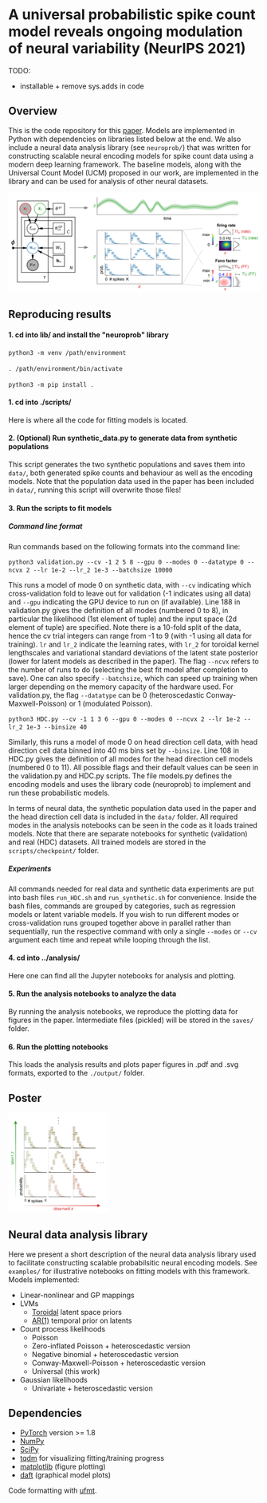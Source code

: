 # A universal probabilistic spike count model reveals ongoing modulation of neural variability (NeurIPS 2021)

TODO:
- installable + remove sys.adds in code


## Overview

This is the code repository for this [paper](https://proceedings.neurips.cc/paper/2021/hash/6f5216f8d89b086c18298e043bfe48ed-Abstract.html).
Models are implemented in Python with dependencies on libraries listed below at the end.
We also include a neural data analysis library (see ```neuroprob/```) that was written for constructing scalable neural encoding models for spike count data using a modern deep learning framework.
The baseline models, along with the Universal Count Model (UCM) proposed in our work, are implemented in the library and can be used for analysis of other neural datasets.

<p align="center">
<img src="./media/schematic.png" width="800"/> 
</p>



## Reproducing results


#### 1. cd into lib/ and install the "neuroprob" library

```
python3 -m venv /path/environment

. /path/environment/bin/activate

python3 -m pip install .
```


#### 1. cd into ./scripts/
Here is where all the code for fitting models is located.


#### 2. (Optional) Run synthetic_data.py to generate data from synthetic populations
This script generates the two synthetic populations and saves them into ```data/```, both generated spike counts and behaviour as well as the encoding models.
Note that the population data used in the paper has been included in ```data/```, running this script will overwrite those files!


#### 3. Run the scripts to fit models

##### Command line format
Run commands based on the following formats into the command line:
```
python3 validation.py --cv -1 2 5 8 --gpu 0 --modes 0 --datatype 0 --ncvx 2 --lr 1e-2 --lr_2 1e-3 --batchsize 10000
```
This runs a model of mode 0 on synthetic data, with `--cv` indicating which cross-validation fold to leave out for validation (-1 indicates using all data) and `--gpu` indicating the GPU device to run on (if available).
Line 188 in validation.py gives the definition of all modes (numbered 0 to 8), in particular the likelihood (1st element of tuple) and the input space (2d element of tuple) are specified.
Note there is a 10-fold split of the data, hence the cv trial integers can range from -1 to 9 (with -1 using all data for training).
`lr` and `lr_2` indicate the learning rates, with `lr_2` for toroidal kernel lengthscales and variational standard deviations of the latent state posterior (lower for latent models as described in the paper).
The flag `--ncvx` refers to the number of runs to do (selecting the best fit model after completion to save).
One can also specify `--batchsize`, which can speed up training when larger depending on the memory capacity of the hardware used.
For validation.py, the flag `--datatype` can be 0 (heteroscedastic Conway-Maxwell-Poisson) or 1 (modulated Poisson).
```
python3 HDC.py --cv -1 1 3 6 --gpu 0 --modes 0 --ncvx 2 --lr 1e-2 --lr_2 1e-3 --binsize 40
```
Similarly, this runs a model of mode 0 on head direction cell data, with head direction cell data binned into 40 ms bins set by `--binsize`.
Line 108 in HDC.py gives the definition of all modes for the head direction cell models (numbered 0 to 11).
All possible flags and their default values can be seen in the validation.py and HDC.py scripts.
The file models.py defines the encoding models and uses the library code (neuroprob) to implement and run these probabilistic models.

In terms of neural data, the synthetic population data used in the paper and the head direction cell data is included in the ```data/``` folder.
All required modes in the analysis notebooks can be seen in the code as it loads trained models.
Note that there are separate notebooks for synthetic (validation) and real (HDC) datasets.
All trained models are stored in the ```scripts/checkpoint/``` folder.


##### Experiments
All commands needed for real data and synthetic data experiments are put into bash files ```run_HDC.sh``` and ```run_synthetic.sh``` for convenience.
Inside the bash files, commands are grouped by categories, such as regression models or latent variable models.
If you wish to run different modes or cross-validation runs grouped together above in parallel rather than sequentially, run the respective command with only a single `--modes` or `--cv` argument each time and repeat while looping through the list.



#### 4. cd into ../analysis/
Here one can find all the Jupyter notebooks for analysis and plotting.


#### 5. Run the analysis notebooks to analyze the data
By running the analysis notebooks, we reproduce the plotting data for figures in the paper.
Intermediate files (pickled) will be stored in the ```saves/``` folder.


#### 6. Run the plotting notebooks
This loads the analysis results and plots paper figures in .pdf and .svg formats, exported to the ```./output/``` folder.



## Poster

<a href="./media/poster.pdf"><img src="./media/logo.png" alt="poster" style="width:200px;height:200px;"></a>



## Neural data analysis library

Here we present a short description of the neural data analysis library used to facilitate constructing scalable probabilsitic neural encoding models. See ```examples/``` for illustrative notebooks on fitting models with this framework. Models implemented: 

* Linear-nonlinear and GP mappings
* LVMs
    - [Toroidal](https://arxiv.org/abs/2006.07429) latent space priors
    - [AR(1)](https://www.biorxiv.org/content/10.1101/2022.05.11.490308v2.abstract) temporal prior on latents
* Count process likelihoods
    - Poisson
    - Zero-inflated Poisson + heteroscedastic version
    - Negative binomial + heteroscedastic version
    - Conway-Maxwell-Poisson + heteroscedastic version
    - Universal (this work)
* Gaussian likelihoods
    - Univariate + heteroscedastic version



## Dependencies

- [PyTorch](https://pytorch.org/) version >= 1.8
- [NumPy](https://numpy.org/)
- [SciPy](https://scipy.org/)
- [tqdm](https://tqdm.github.io/) for visualizing fitting/training progress
- [matplotlib](https://matplotlib.org/) (figure plotting)
- [daft](https://docs.daft-pgm.org/en/latest/) (graphical model plots)


Code formatting with [ufmt](https://pypi.org/project/ufmt/).